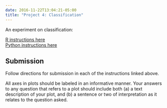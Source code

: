 ```yaml
---
date: 2016-11-22T13:04:21-05:00
title: "Project 4: Classification"
---
```


An experiment on classification:

[R instructions here](classification_zillow/)  
[Python instructions here](model_selection.ipynb)

## Submission

Follow directions for submission in each of the instructions linked above.

All axes in plots should be labeled in an informative manner. Your answers to any question that refers to a plot should include both (a) a text description of your plot, and (b) a sentence or two of interpretation as it relates to the question asked.

